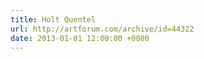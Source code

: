 ```yaml
---
title: Holt Quentel
url: http://artforum.com/archive/id=44322
date: 2013-01-01 12:00:00 +0000
---
```

